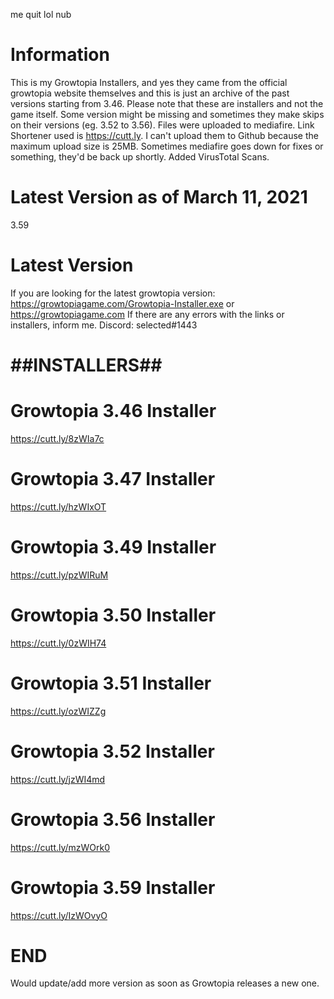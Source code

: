 me quit lol nub

# Information
This is my Growtopia Installers, and yes they came from the official growtopia website themselves and this is just an archive of the past versions starting from 3.46.
Please note that these are installers and not the game itself. Some version might be missing and sometimes they make skips on their versions (eg. 3.52 to 3.56).
Files were uploaded to mediafire. Link Shortener used is https://cutt.ly. I can't upload them to Github because the maximum upload size is 25MB. Sometimes mediafire goes down for fixes or something, they'd be back up shortly. 
Added VirusTotal Scans.

# Latest Version as of March 11, 2021
3.59

# Latest Version
If you are looking for the latest growtopia version: https://growtopiagame.com/Growtopia-Installer.exe or https://growtopiagame.com
If there are any errors with the links or installers, inform me.
Discord: selected#1443

# ##INSTALLERS##
# Growtopia 3.46 Installer
https://cutt.ly/8zWIa7c


# Growtopia 3.47 Installer
https://cutt.ly/hzWIxOT


# Growtopia 3.49 Installer
https://cutt.ly/pzWIRuM


# Growtopia 3.50 Installer
https://cutt.ly/0zWIH74


# Growtopia 3.51 Installer
https://cutt.ly/ozWIZZg


# Growtopia 3.52 Installer
https://cutt.ly/jzWI4md


# Growtopia 3.56 Installer
https://cutt.ly/mzWOrk0


# Growtopia 3.59 Installer
https://cutt.ly/IzWOvyO


# END
Would update/add more version as soon as Growtopia releases a new one.
